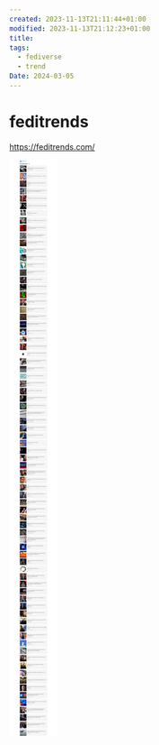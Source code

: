 ```yaml
---
created: 2023-11-13T21:11:44+01:00
modified: 2023-11-13T21:12:23+01:00
title: 
tags:
  - fediverse
  - trend
Date: 2024-03-05
---
```


# feditrends

<https://feditrends.com/>

![](../_asset/2023-11-13_feditrends_image_1.png)
